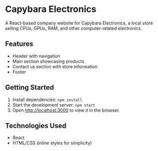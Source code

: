# Capybara Electronics

A React-based company website for Capybara Electronics, a local store selling CPUs, GPUs, RAM, and other computer-related electronics.

## Features

- Header with navigation
- Main section showcasing products
- Contact us section with store information
- Footer

## Getting Started

1. Install dependencies: `npm install`
2. Start the development server: `npm start`
3. Open [http://localhost:3000](http://localhost:3000) to view it in the browser.

## Technologies Used

- React
- HTML/CSS (inline styles for simplicity)
